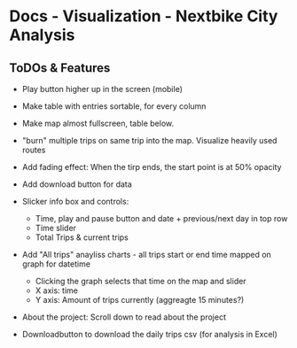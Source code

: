 # Docs - Visualization - Nextbike City Analysis

## ToDOs & Features
- Play button higher up in the screen (mobile)
- Make table with entries sortable, for every column
- Make map almost fullscreen, table below.
- "burn" multiple trips on same trip into the map. Visualize heavily used routes
- Add fading effect: When the tirp ends, the start point is at 50% opacity
- Add download button for data

- Slicker info box and controls:
    - Time, play and pause button and date + previous/next day in top row
    - Time slider
    - Total Trips & current trips
- Add "All trips" anayliss charts - all trips start or end time mapped on graph for datetime
    - Clicking the graph selects that time on the map and slider
    - X axis: time
    - Y axis: Amount of trips currently (aggreagte 15 minutes?)
- About the project: Scroll down to read about the project
- Downloadbutton to download the daily trips csv (for analysis in Excel)
